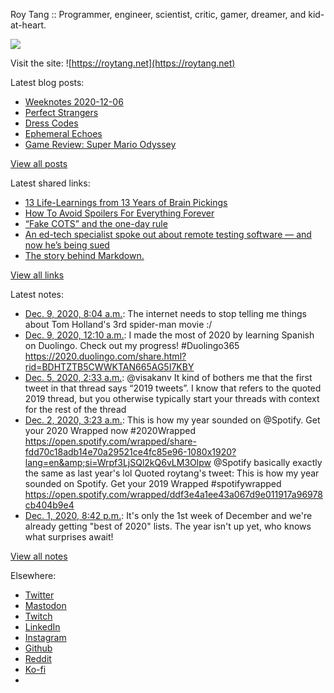 Roy Tang :: Programmer, engineer, scientist, critic, gamer, dreamer, and kid-at-heart.

![](https://roytang.net/static/img/profile.jpg)

Visit the site: ![https://roytang.net](https://roytang.net)

Latest blog posts:

- [Weeknotes 2020-12-06](https://roytang.net/2020/12/weeknotes-2020-12-06/)
- [Perfect Strangers](https://roytang.net/2020/12/perfect-strangers/)
- [Dress Codes](https://roytang.net/2020/12/dress-codes/)
- [Ephemeral Echoes](https://roytang.net/2020/12/ephemeral-echoes/)
- [Game Review: Super Mario Odyssey](https://roytang.net/2020/12/super-mario-odyssey/)

[View all posts](https://roytang.net/blog)

Latest shared links:

- [13 Life-Learnings from 13 Years of Brain Pickings](https://roytang.net/2020/11/13-life-learnings-from-13-years-of-brain-pickings/)
- [How To Avoid Spoilers For Everything Forever](https://roytang.net/2020/11/how-to-avoid-spoilers-for-everything-forever/)
- [“Fake COTS” and the one-day rule](https://roytang.net/2020/10/fake-cots-and-the-one-day-rule/)
- [An ed-tech specialist spoke out about remote testing software — and now he’s being sued](https://roytang.net/2020/10/an-ed-tech-specialist-spoke-out-about-remote-testing-software-and-now-hes-being-sued/)
- [The story behind Markdown.](https://roytang.net/2020/10/the-story-behind-markdown/)

[View all links](https://roytang.net/links)

Latest notes:

- [Dec. 9, 2020, 8:04 a.m.](https://roytang.net/2020/12/1336703174711803906/): The internet needs to stop telling me things about Tom Holland&#x27;s 3rd spider-man movie :/
- [Dec. 9, 2020, 12:10 a.m.](https://roytang.net/2020/12/1336584083476946944/): I made the most of 2020 by learning Spanish on Duolingo. Check out my progress! #Duolingo365 https://2020.duolingo.com/share.html?rid=BDHTZTB5CWWKTAN665AG5I7KBY
- [Dec. 5, 2020, 2:33 a.m.](https://roytang.net/2020/12/1335170496153841664/): @visakanv It kind of bothers me that the first tweet in that thread says “2019 tweets”. I know that refers to the quoted 2019 thread, but you otherwise typically start your threads with context for the rest of the thread
- [Dec. 2, 2020, 3:23 a.m.](https://roytang.net/2020/12/1334095939020046336/): This is how my year sounded on @Spotify. Get your 2020 Wrapped now #2020Wrapped https://open.spotify.com/wrapped/share-fdd70c18adb14e70a29521ce4fc85e96-1080x1920?lang=en&amp;si=Wrpf3LjSQl2kQ6vLM3Olpw @Spotify basically exactly the same as last year&#x27;s lol Quoted roytang&#x27;s tweet: This is how my year sounded on Spotify. Get your 2019 Wrapped #spotifywrapped https://open.spotify.com/wrapped/ddf3e4a1ee43a067d9e011917a96978cb404b9e4
- [Dec. 1, 2020, 8:42 p.m.](https://roytang.net/2020/12/1333994890338832384/): It&#x27;s only the 1st week of December and we&#x27;re already getting &quot;best of 2020&quot; lists. The year isn&#x27;t up yet, who knows what surprises await!

[View all notes](https://roytang.net/notes)

Elsewhere:

- [Twitter](https://twitter.com/roytang)
- [Mastodon](https://mastodon.technology/@roytang)
- [Twitch](https://twitch.tv/twitchyroy)
- [LinkedIn](https://www.linkedin.com/in/roytang)
- [Instagram](https://instagram.com/roytang0400)
- [Github](https://github.com/roytang)
- [Reddit](https://reddit.com/u/hungryroy)
- [Ko-fi](https://ko-fi.com/roytang)
- [](mailto:hello@roytang.net)